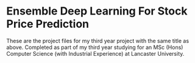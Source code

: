 <h1> Ensemble Deep Learning For Stock Price Prediction </h1>

<p>These are the project files for my third year project with the same title as above. Completed as part of my third year studying for an MSc (Hons) Computer Science (with Industrial Experience) at Lancaster University. </p>
